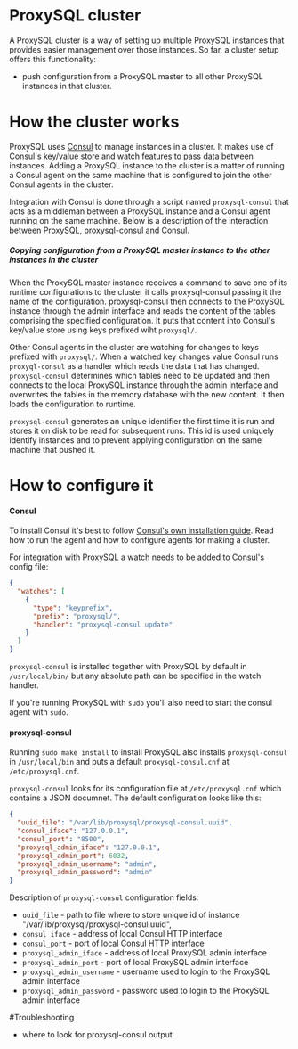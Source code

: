 ProxySQL cluster
=====================
A ProxySQL cluster is a way of setting up multiple ProxySQL instances that provides easier management over those instances. So far, a cluster setup offers this functionality:
* push configuration from a ProxySQL master to all other ProxySQL instances in that cluster.

# How the cluster works
ProxySQL uses [Consul](www.consul.io) to manage instances in a cluster. It makes use of Consul's key/value store and watch features to pass data between instances. Adding a ProxySQL instance to the cluster is a matter of running a Consul agent on the same machine that is configured to join the other Consul agents in the cluster.

Integration with Consul is done through a script named `proxysql-consul` that acts as a middleman between a ProxySQL instance and a Consul agent running on the same machine. Below is a description of the interaction between ProxySQL, proxysql-consul and Consul.

##### Copying configuration from a ProxySQL master instance to the other instances in the cluster 

When the ProxySQL master instance receives a command to save one of its runtime configurations to the cluster it calls proxysql-consul passing it the name of the configuration. proxysql-consul then connects to the ProxySQL instance through the admin interface and reads the content of the tables comprising the specified configuration. It puts that content into Consul's key/value store using keys prefixed wiht `proxysql/`.

Other Consul agents in the cluster are watching for changes to keys prefixed with `proxysql/`. When a watched key changes value Consul runs `proxyql-consul` as a handler which reads the data that has changed. `proxysql-consul` determines which tables need to be updated and then connects to the local ProxySQL instance through the admin interface and overwrites the tables in the memory database with the new content. It then loads the configuration to runtime.

`proxysql-consul` generates an unique identifier the first time it is run and stores it on disk to be read for subsequent runs. This id is used uniquely identify instances and to prevent applying configuration on the same machine that pushed it.

# How to configure it
#### Consul
To install Consul it's best to follow [Consul's own installation guide](https://www.consul.io/intro/getting-started/install.html). Read how to run the agent and how to configure agents for making a cluster.

For integration with ProxySQL a watch needs to be added to Consul's config file:
```json
{
  "watches": [
    {
      "type": "keyprefix",
      "prefix": "proxysql/",
      "handler": "proxysql-consul update"
    }
  ]
}
```
`proxysql-consul` is installed together with ProxySQL by default in `/usr/local/bin/` but any absolute path can be specified in the watch handler.

If you're running ProxySQL with `sudo` you'll also need to start the consul agent with `sudo`.

#### proxysql-consul
Running `sudo make install` to install ProxySQL also installs `proxysql-consul` in `/usr/local/bin` and puts a default `proxysql-consul.cnf` at `/etc/proxysql.cnf`.

`proxysql-consul` looks for its configuration file at `/etc/proxysql.cnf` which contains a JSON documnet. The default configuration looks like this:
```json
{
  "uuid_file": "/var/lib/proxysql/proxysql-consul.uuid",
  "consul_iface": "127.0.0.1",
  "consul_port": "8500",
  "proxysql_admin_iface": "127.0.0.1",
  "proxysql_admin_port": 6032,
  "proxysql_admin_username": "admin",
  "proxysql_admin_password": "admin"
}
```
Description of `proxysql-consul` configuration fields:
- `uuid_file` - path to file where to store unique id of instance "/var/lib/proxysql/proxysql-consul.uuid",
- `consul_iface` - address of local Consul HTTP interface
- `consul_port` - port of local Consul HTTP interface
- `proxysql_admin_iface` - address of local ProxySQL admin interface
- `proxysql_admin_port` - port of local ProxySQL admin interface
- `proxysql_admin_username` - username used to login to the ProxySQL admin interface
- `proxysql_admin_password` - password used to login to the ProxySQL admin interface

#Troubleshooting
+ where to look for proxysql-consul output
